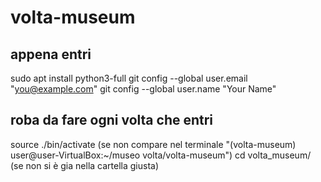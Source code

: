 # volta-museum


## appena entri

sudo apt install python3-full
git config --global user.email "you@example.com"
git config --global user.name "Your Name"

## roba da fare ogni volta che entri

source ./bin/activate    (se non compare nel terminale "(volta-museum) user@user-VirtualBox:~/museo volta/volta-museum")
cd volta_museum/   (se non si è gia nella cartella giusta)
